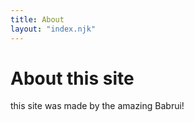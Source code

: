 ```yaml
---
title: About
layout: "index.njk"
---
```


# About this site

this site was made by the amazing Babrui!